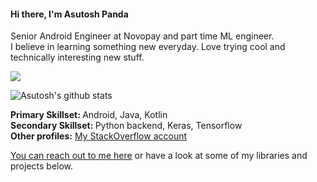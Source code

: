 #### Hi there, I'm Asutosh Panda 
Senior Android Engineer at Novopay and part time ML engineer. <br/>
I believe in learning something new everyday. Love trying cool and technically interesting new stuff.

![](https://komarev.com/ghpvc/?username=Asutosh11)

![Asutosh's github stats](https://github-readme-stats.vercel.app/api?username=Asutosh11&hide=contribs,prs&count_private=true&show_icons=true&theme=vue-dark)

<b>Primary Skillset: </b> Android, Java, Kotlin <br/>
<b>Secondary Skillset: </b> Python backend, Keras, Tensorflow <br/>
<b>Other profiles:</b>
<a href = "https://stackoverflow.com/users/1439968/asutosh-panda" target="_blank">My StackOverflow account</a>

<a href = "https://www.linkedin.com/in/asutosh-panda/" target="_blank">You can reach out to me here</a> or have a look at some of my libraries and projects below.
